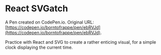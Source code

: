# React SVGatch

A Pen created on CodePen.io. Original URL: [https://codepen.io/borntofrappe/pen/ebRVJd](https://codepen.io/borntofrappe/pen/ebRVJd).

Practice with React and SVG to create a rather enticing visual, for a simple clock displaying the current time.